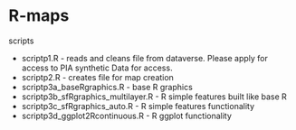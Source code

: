 # R-maps

scripts
- scriptp1.R - reads and cleans file from dataverse. Please apply for access to PIA synthetic Data for access.
- scriptp2.R - creates file for map creation
- scriptp3a_baseRgraphics.R - base R graphics
- scriptp3b_sfRgraphics_multilayer.R - R simple features built like base R
- scriptp3c_sfRgraphics_auto.R - R simple features functionality
 - scriptp3d_ggplot2Rcontinuous.R - R ggplot functionality

